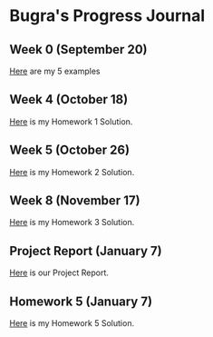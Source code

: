 # Bugra's Progress Journal

## Week 0 (September 20)

[Here](files/bugra_homework_0.html) are my 5 examples

## Week 4 (October 18)

[Here](files/HW1Markdown.html) is my Homework 1 Solution.

## Week 5 (October 26)

[Here](files/HW2_Markdown.html) is my Homework 2 Solution.

## Week 8 (November 17)

[Here](files/HW3_Markdown.html) is my Homework 3 Solution.

## Project Report (January 7)

[Here](files/Report.html) is our Project Report.

## Homework 5 (January 7)

[Here](files/HW5.html) is my Homework 5 Solution.